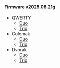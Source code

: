 <!-- FIRMWARE-LINKS:START - Do not edit below, this section is managed by CI -->
#### Firmware v2025.08.21g
- QWERTY
  - [Duo](https://github.com/hmngwy/baseform/releases/download/v2025.08.21g/qwerty_duo-v2025.08.21g.zip)
  - [Trio](https://github.com/hmngwy/baseform/releases/download/v2025.08.21g/qwerty_trio-v2025.08.21g.zip)
- Colemak
  - [Duo](https://github.com/hmngwy/baseform/releases/download/v2025.08.21g/colemak_duo-v2025.08.21g.zip)
  - [Trio](https://github.com/hmngwy/baseform/releases/download/v2025.08.21g/colemak_trio-v2025.08.21g.zip)
- Dvorak
  - [Duo](https://github.com/hmngwy/baseform/releases/download/v2025.08.21g/dvorak_duo-v2025.08.21g.zip)
  - [Trio](https://github.com/hmngwy/baseform/releases/download/v2025.08.21g/dvorak_trio-v2025.08.21g.zip)

<!-- FIRMWARE-LINKS:END -->


